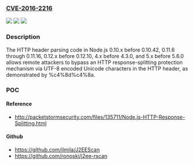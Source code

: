 ### [CVE-2016-2216](https://cve.mitre.org/cgi-bin/cvename.cgi?name=CVE-2016-2216)
![](https://img.shields.io/static/v1?label=Product&message=n%2Fa&color=blue)
![](https://img.shields.io/static/v1?label=Version&message=n%2Fa&color=blue)
![](https://img.shields.io/static/v1?label=Vulnerability&message=n%2Fa&color=brighgreen)

### Description

The HTTP header parsing code in Node.js 0.10.x before 0.10.42, 0.11.6 through 0.11.16, 0.12.x before 0.12.10, 4.x before 4.3.0, and 5.x before 5.6.0 allows remote attackers to bypass an HTTP response-splitting protection mechanism via UTF-8 encoded Unicode characters in the HTTP header, as demonstrated by %c4%8d%c4%8a.

### POC

#### Reference
- http://packetstormsecurity.com/files/135711/Node.js-HTTP-Response-Splitting.html

#### Github
- https://github.com/ilmila/J2EEScan
- https://github.com/ronoski/j2ee-rscan

